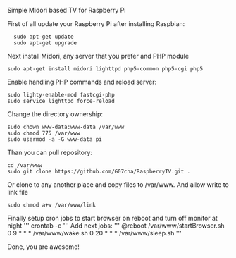 Simple Midori based TV for Raspberry Pi

First of all update your Raspberry Pi after installing Raspbian:
```
  sudo apt-get update
  sudo apt-get upgrade
```
Next install Midori, any server that you prefer and PHP module
```
sudo apt-get install midori lighttpd php5-common php5-cgi php5
```
Enable handling PHP commands and reload server:
```
sudo lighty-enable-mod fastcgi-php
sudo service lighttpd force-reload
```
Change the directory ownership:
```
sudo chown www-data:www-data /var/www
sudo chmod 775 /var/www
sudo usermod -a -G www-data pi
```
Than you can pull repository:
```
cd /var/www
sudo git clone https://github.com/G07cha/RaspberryTV.git .
```
Or clone to any another place and copy files to /var/www.
And allow write to link file
```
sudo chmod a+w /var/www/link
```
Finally setup cron jobs to start browser on reboot and turn off monitor at night
'''
crontab -e
'''
Add next jobs:
'''
@reboot /var/www/startBrowser.sh
0 9 * * * /var/www/wake.sh
0 20 * * * /var/www/sleep.sh
'''

Done, you are awesome!
